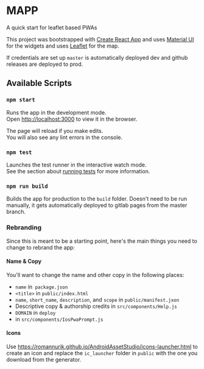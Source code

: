 # MAPP

A quick start for leaflet based PWAs

This project was bootstrapped with [Create React App](https://github.com/facebook/create-react-app)
and uses [Material UI](https://material-ui.com/) for the widgets and uses
[Leaflet](https://leafletjs.com) for the map.

If credentials are set up
`master` is automatically deployed dev and github releases are deployed to prod.

## Available Scripts

### `npm start`

Runs the app in the development mode.<br>
Open [http://localhost:3000](http://localhost:3000) to view it in the browser.

The page will reload if you make edits.<br>
You will also see any lint errors in the console.

### `npm test`

Launches the test runner in the interactive watch mode.<br>
See the section about [running tests](https://facebook.github.io/create-react-app/docs/running-tests) for more information.

### `npm run build`

Builds the app for production to the `build` folder. Doesn't need to be run manually, it gets
automatically deployed to gitlab pages from the master branch.

### Rebranding

Since this is meant to be a starting point, here's the main things you need to change to rebrand the app:

#### Name & Copy
You'll want to change the name  and other copy in the following places:
 * `name` in` package.json`
 * `<title>` in `public/index.html`
 * `name`, `short_name`, `description`, and `scope` in `public/manifest.jxon`
 * Descriptive copy & authorship credits in `src/components/Help.js`
 * `DOMAIN` in `deploy`
 * in `src/components/IosPwaPrompt.js`

#### Icons
Use https://romannurik.github.io/AndroidAssetStudio/icons-launcher.html to create an icon and
replace the `ic_launcher` folder in `public` with the one you download from the generator.

